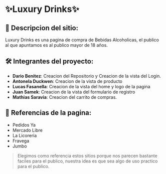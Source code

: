 # ✨Luxury Drinks✨

## 💬 Descripcion del sitio: 
Luxury Drinks es una pagina de compra de Bebidas Alcoholicas, el publico al que apuntamos es al publico mayor de 18 años.

## 🛠  Integrantes del proyecto:
- **Dario Benitez**: Creacion del Repositorio y Creacion de la vista del Login.
- **Antonela Duckwen**: Creacion de la vista de producto
- **Lucas Fasanella**: Creacion de la vista del home y logo de la pagina
- **Juan Samek**: Creacion de la vista del formulario de registro
- **Mathias Saravia**: Creacion del carrito de compras.

## 🧠 Referencias de la pagina:
- Pedidos Ya
- Mercado Libre
- La Licoreria
- Fravega
- Jumbo
>Elegimos como referencia estos sitios porque nos parecen bastante
>faciles para el publico, nuestra idea es que sea algo de uso 
>practico para el publico.